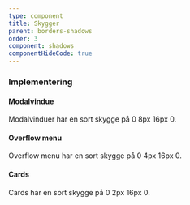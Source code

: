 ```yaml
---
type: component
title: Skygger
parent: borders-shadows
order: 3
component: shadows
componentHideCode: true
---
```


### Implementering
#### Modalvindue

Modalvinduer har en sort skygge på 0 8px 16px 0.

#### Overflow menu

Overflow menu har en sort skygge på 0 4px 16px 0.

#### Cards

Cards har en sort skygge på 0 2px 16px 0.

